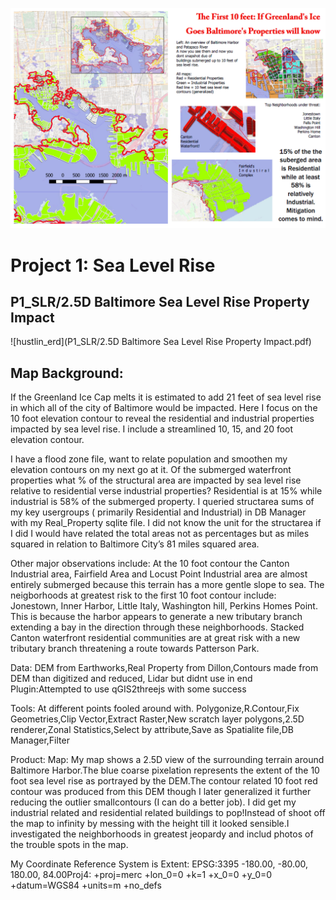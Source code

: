 
![alt text](baltimore.PNG)



# Project 1: Sea Level Rise

##  P1_SLR/2.5D Baltimore Sea Level Rise Property Impact

![hustlin_erd](P1_SLR/2.5D Baltimore Sea Level Rise Property Impact.pdf)

## Map Background:

If the Greenland Ice Cap melts it is estimated to add 21 feet of sea level rise in which all of the city of Baltimore would be impacted. Here I focus on the 10 foot elevation contour to reveal the residential and industrial properties impacted by sea level rise. I include a streamlined 10, 15, and 20 foot elevation contour.

I have a flood zone file, want to relate population and smoothen my elevation contours on my next go at it.
Of the submerged waterfront properties what % of the structural area are impacted by sea level rise relative to residential verse industrial properties? Residential is at 15% while industrial is 58% of the submerged property. I queried structarea sums of my key usergroups ( primarily Residential and Industrial) in DB Manager with my Real_Property sqlite file. I did not know the unit for the structarea if I did I would have related the total areas not as percentages but as miles squared in relation to Baltimore City’s 81 miles squared area.

Other major observations include: At the 10 foot contour the Canton Industrial area, Fairfield Area and Locust Point Industrial area are almost entirely submerged because this terrain has a more gentle slope to sea.
The neigborhoods at greatest risk to the first 10 foot contour include: Jonestown, Inner Harbor, Little Italy, Washington hill, Perkins Homes Point. This is because the harbor appears to generate a new tributary branch extending a bay in the direction through these neighborhoods. Stacked Canton waterfront residential communities are at great risk with a new tributary branch threatening a route towards Patterson Park.

Data: DEM from Earthworks,Real Property from Dillon,Contours made from DEM than digitized and reduced, Lidar but didnt use in end
Plugin:Attempted to use qGIS2threejs with some success

Tools:
At different points fooled around with.
Polygonize,R.Contour,Fix Geometries,Clip Vector,Extract Raster,New scratch layer polygons,2.5D renderer,Zonal Statistics,Select by attribute,Save as Spatialite file,DB Manager,Filter

Product:
Map: My map shows a 2.5D view of the surrounding terrain around Baltimore Harbor.The blue coarse pixelation represents the extent of the 10 foot sea level rise as portrayed by the DEM.The contour related 10 foot red contour was produced from this DEM though I later generalized it further reducing the outlier smallcontours (I can do a better job). I did get my industrial related and residential related buildings to pop!Instead of shoot off the map to infinity by messing with the height till it looked sensible.I investigated the neighborhoods in greatest jeopardy and includ photos of the trouble spots in the map. 

My Coordinate Reference System is Extent: EPSG:3395 -180.00, -80.00, 180.00, 84.00Proj4: +proj=merc +lon_0=0 +k=1 +x_0=0 +y_0=0 +datum=WGS84 +units=m +no_defs


